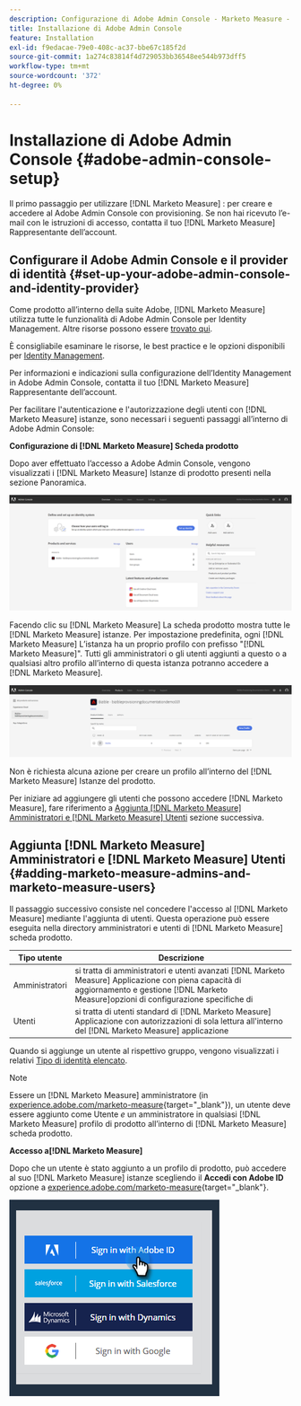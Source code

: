 ```yaml
---
description: Configurazione di Adobe Admin Console - Marketo Measure - Documentazione del prodotto
title: Installazione di Adobe Admin Console
feature: Installation
exl-id: f9edacae-79e0-408c-ac37-bbe67c185f2d
source-git-commit: 1a274c83814f4d729053bb36548ee544b973dff5
workflow-type: tm+mt
source-wordcount: '372'
ht-degree: 0%

---
```


# Installazione di Adobe Admin Console {#adobe-admin-console-setup}

Il primo passaggio per utilizzare [!DNL Marketo Measure] : per creare e accedere al Adobe Admin Console con provisioning. Se non hai ricevuto l’e-mail con le istruzioni di accesso, contatta il tuo [!DNL Marketo Measure] Rappresentante dell’account.

## Configurare il Adobe Admin Console e il provider di identità {#set-up-your-adobe-admin-console-and-identity-provider}

Come prodotto all’interno della suite Adobe, [!DNL Marketo Measure] utilizza tutte le funzionalità di Adobe Admin Console per Identity Management. Altre risorse possono essere [trovato qui](https://helpx.adobe.com/it/enterprise/using/admin-console.html).

È consigliabile esaminare le risorse, le best practice e le opzioni disponibili per [Identity Management](https://helpx.adobe.com/enterprise/using/set-up-identity.html).

Per informazioni e indicazioni sulla configurazione dell’Identity Management in Adobe Admin Console, contatta il tuo [!DNL Marketo Measure] Rappresentante dell’account.

Per facilitare l&#39;autenticazione e l&#39;autorizzazione degli utenti con [!DNL Marketo Measure] istanze, sono necessari i seguenti passaggi all’interno di Adobe Admin Console:

**Configurazione di [!DNL Marketo Measure] Scheda prodotto**

Dopo aver effettuato l’accesso a Adobe Admin Console, vengono visualizzati i [!DNL Marketo Measure] Istanze di prodotto presenti nella sezione Panoramica.

![](assets/adobe-admin-console-setup-1.png)

Facendo clic su [!DNL Marketo Measure] La scheda prodotto mostra tutte le [!DNL Marketo Measure] istanze. Per impostazione predefinita, ogni [!DNL Marketo Measure] L’istanza ha un proprio profilo con prefisso &quot;[!DNL Marketo Measure]&quot;. Tutti gli amministratori o gli utenti aggiunti a questo o a qualsiasi altro profilo all’interno di questa istanza potranno accedere a [!DNL Marketo Measure].

![](assets/adobe-admin-console-setup-2.png)

Non è richiesta alcuna azione per creare un profilo all’interno del [!DNL Marketo Measure] Istanze del prodotto.

Per iniziare ad aggiungere gli utenti che possono accedere [!DNL Marketo Measure], fare riferimento a [Aggiunta [!DNL Marketo Measure] Amministratori e [!DNL Marketo Measure] Utenti](#adding-marketo-measure-admins-and-marketo-measure-users) sezione successiva.

## Aggiunta [!DNL Marketo Measure] Amministratori e [!DNL Marketo Measure] Utenti {#adding-marketo-measure-admins-and-marketo-measure-users}

Il passaggio successivo consiste nel concedere l&#39;accesso al [!DNL Marketo Measure] mediante l&#39;aggiunta di utenti. Questa operazione può essere eseguita nella directory amministratori e utenti di [!DNL Marketo Measure] scheda prodotto.

| Tipo utente | Descrizione |
|---|---|
| Amministratori | si tratta di amministratori e utenti avanzati [!DNL Marketo Measure] Applicazione con piena capacità di aggiornamento e gestione [!DNL Marketo Measure]opzioni di configurazione specifiche di |
| Utenti | si tratta di utenti standard di [!DNL Marketo Measure] Applicazione con autorizzazioni di sola lettura all&#39;interno del [!DNL Marketo Measure] applicazione |

Quando si aggiunge un utente al rispettivo gruppo, vengono visualizzati i relativi [Tipo di identità elencato](https://helpx.adobe.com/enterprise/using/set-up-identity.html).

>[!NOTE]
>
>Essere un [!DNL Marketo Measure] amministratore (in [experience.adobe.com/marketo-measure](https://experience.adobe.com/marketo-measure){target="_blank"}), un utente deve essere aggiunto come Utente _e_ un amministratore in qualsiasi [!DNL Marketo Measure] profilo di prodotto all’interno di [!DNL Marketo Measure] scheda prodotto.

**Accesso a[!DNL Marketo Measure]**

Dopo che un utente è stato aggiunto a un profilo di prodotto, può accedere al suo [!DNL Marketo Measure] istanze scegliendo il **Accedi con Adobe ID** opzione a [experience.adobe.com/marketo-measure](https://experience.adobe.com/marketo-measure){target="_blank"}.

![](assets/adobe-admin-console-setup-3.png)
